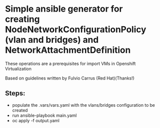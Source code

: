 # Simple ansible generator for creating NodeNetworkConfigurationPolicy (vlan and bridges) and NetworkAttachmentDefinition

These operations are a prerequisites for import VMs in Openshift Virtualization

Based on guidelines written by Fulvio Carrus (Red Hat)(Thanks!) 

## Steps:
- populate the .vars/vars.yaml with the vlans/bridges configuration to be created
- run ansible-playbook main.yaml
- oc apply -f output.yaml